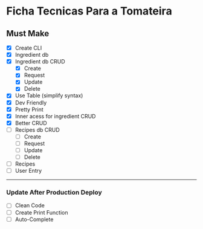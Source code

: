 # Ficha Tecnicas Para a Tomateira

## Must Make

- [x] Create CLI
- [x] Ingredient db
- [x] Ingredient db CRUD
  - [x] Create
  - [x] Request
  - [x] Update
  - [x] Delete
- [x] Use Table (simplify syntax)
- [x] Dev Friendly
- [x] Pretty Print
- [x] Inner acess for ingredient CRUD
- [x] Better CRUD
- [ ] Recipes db CRUD
  - [ ] Create
  - [ ] Request
  - [ ] Update
  - [ ] Delete
- [ ] Recipes
- [ ] User Entry

---

### Update After Production Deploy

- [ ] Clean Code
- [ ] Create Print Function
- [ ] Auto-Complete
